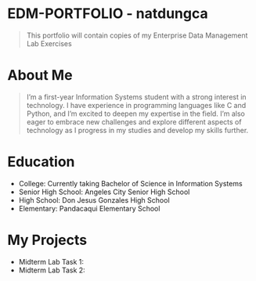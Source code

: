 # EDM-PORTFOLIO - natdungca
> This portfolio will contain copies of my Enterprise Data Management Lab Exercises
# About Me
> I’m a first-year Information Systems student with a strong interest in technology. I have experience in programming languages like C and Python, and I’m excited to deepen my expertise in the field. I’m also eager to embrace new challenges and explore different aspects of technology as I progress in my studies and develop my skills further.
# Education
 * College: Currently taking Bachelor of Science in Information Systems 
 * Senior High School: Angeles City Senior High School
 * High School: Don Jesus Gonzales High School
 * Elementary: Pandacaqui Elementary School
# My Projects
* Midterm Lab Task 1:
* Midterm Lab Task 2:
